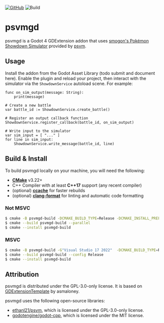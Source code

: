 [![GitHub](https://img.shields.io/github/license/ethanl21/psvmgd)](LICENSE) ![Build](https://github.com/ethanl21/psvmgd/actions/workflows/main.yml/badge.svg)

# psvmgd

psvmgd is a Godot 4 GDExtension addon that
uses [smogon's Pokémon Showdown Simulator](https://github.com/smogon/pokemon-showdown) provided
by [psvm](https://github.com/ethanl21/psvm).

## Usage

Install the addon from the Godot Asset Library (todo submit and document here). Enable the plugin and reload your
project, then interact with the simulator via the `ShowdownService` autoload scene. For example:

```gdscript
func on_sim_output(message: String):
    print(message)

# Create a new battle
var battle_id := ShowdownService.create_battle()

# Register an output callback function
ShowdownService.register_callback(battle_id, on_sim_output)

# Write input to the simulator
var sim_input = [ "..." ]
for line in sim_input:
    ShowdownService.write_message(battle_id, line)
```

## Build & Install

To build psvmgd locally on your machine, you will need the following:

- **[CMake](https://cmake.org/)** v3.22+
- C++ Compiler with at least **C++17** support (any recent compiler)
- (optional) **[ccache](https://ccache.dev/)** for faster rebuilds
- (optional) **[clang-format](https://clang.llvm.org/docs/ClangFormat.html)** for linting and automatic code formatting

### Not MSVC

```sh
$ cmake -B psvmgd-build -DCMAKE_BUILD_TYPE=Release -DCMAKE_INSTALL_PREFIX=psvmgd-install psvmgd
$ cmake --build psvmgd-build --parallel
$ cmake --install psvmgd-build
```

### MSVC

```sh
$ cmake -B psvmgd-build -G"Visual Studio 17 2022"  -DCMAKE_BUILD_TYPE=Release -DCMAKE_INSTALL_PREFIX=psvmgd-install psvmgd
$ cmake --build psvmgd-build --config Release
$ cmake --install psvmgd-build
```

## Attribution

psvmgd is distributed under the GPL-3.0-only license. It is based
on [GDExtensionTemplate](https://github.com/asmaloney/GDExtensionTemplate) by asmaloney.

psvmgd uses the following open-source libraries:

- [ethanl21/psvm](https://github.com/ethanl21/psvm), which is licensed under the GPL-3.0-only license.
- [godotengine/godot-cpp](https://github.com/godotengine/godot-cpp), which is licensed under the MIT license.
